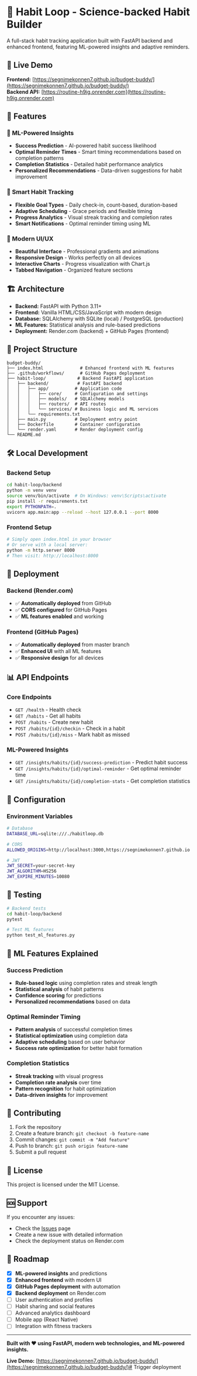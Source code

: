 # 🚀 Habit Loop - Science-backed Habit Builder

A full-stack habit tracking application built with FastAPI backend and enhanced frontend, featuring ML-powered insights and adaptive reminders.

## 🌟 Live Demo

**Frontend:** [https://segnimekonnen7.github.io/budget-buddy/](https://segnimekonnen7.github.io/budget-buddy/)  
**Backend API:** [https://routine-h9ig.onrender.com](https://routine-h9ig.onrender.com)

## 🚀 Features

### 🤖 ML-Powered Insights
- **Success Prediction** - AI-powered habit success likelihood
- **Optimal Reminder Times** - Smart timing recommendations based on completion patterns
- **Completion Statistics** - Detailed habit performance analytics
- **Personalized Recommendations** - Data-driven suggestions for habit improvement

### 🎯 Smart Habit Tracking
- **Flexible Goal Types** - Daily check-in, count-based, duration-based
- **Adaptive Scheduling** - Grace periods and flexible timing
- **Progress Analytics** - Visual streak tracking and completion rates
- **Smart Notifications** - Optimal reminder timing using ML

### 🎨 Modern UI/UX
- **Beautiful Interface** - Professional gradients and animations
- **Responsive Design** - Works perfectly on all devices
- **Interactive Charts** - Progress visualization with Chart.js
- **Tabbed Navigation** - Organized feature sections

## 🏗️ Architecture

- **Backend:** FastAPI with Python 3.11+
- **Frontend:** Vanilla HTML/CSS/JavaScript with modern design
- **Database:** SQLAlchemy with SQLite (local) / PostgreSQL (production)
- **ML Features:** Statistical analysis and rule-based predictions
- **Deployment:** Render.com (backend) + GitHub Pages (frontend)

## 📁 Project Structure

```
budget-buddy/
├── index.html              # Enhanced frontend with ML features
├── .github/workflows/      # GitHub Pages deployment
├── habit-loop/            # Backend FastAPI application
│   ├── backend/           # FastAPI backend
│   │   ├── app/          # Application code
│   │   │   ├── core/     # Configuration and settings
│   │   │   ├── models/   # SQLAlchemy models
│   │   │   ├── routers/  # API routes
│   │   │   └── services/ # Business logic and ML services
│   │   └── requirements.txt
│   ├── main.py           # Deployment entry point
│   ├── Dockerfile        # Container configuration
│   └── render.yaml       # Render deployment config
└── README.md
```

## 🛠️ Local Development

### Backend Setup
```bash
cd habit-loop/backend
python -m venv venv
source venv/bin/activate  # On Windows: venv\Scripts\activate
pip install -r requirements.txt
export PYTHONPATH=.
uvicorn app.main:app --reload --host 127.0.0.1 --port 8000
```

### Frontend Setup
```bash
# Simply open index.html in your browser
# Or serve with a local server:
python -m http.server 8000
# Then visit: http://localhost:8000
```

## 🚀 Deployment

### Backend (Render.com)
- ✅ **Automatically deployed** from GitHub
- ✅ **CORS configured** for GitHub Pages
- ✅ **ML features enabled** and working

### Frontend (GitHub Pages)
- ✅ **Automatically deployed** from master branch
- ✅ **Enhanced UI** with all ML features
- ✅ **Responsive design** for all devices

## 📊 API Endpoints

### Core Endpoints
- `GET /health` - Health check
- `GET /habits` - Get all habits
- `POST /habits` - Create new habit
- `POST /habits/{id}/checkin` - Check in a habit
- `POST /habits/{id}/miss` - Mark habit as missed

### ML-Powered Insights
- `GET /insights/habits/{id}/success-prediction` - Predict habit success
- `GET /insights/habits/{id}/optimal-reminder` - Get optimal reminder time
- `GET /insights/habits/{id}/completion-stats` - Get completion statistics

## 🔧 Configuration

### Environment Variables
```bash
# Database
DATABASE_URL=sqlite:///./habitloop.db

# CORS
ALLOWED_ORIGINS=http://localhost:3000,https://segnimekonnen7.github.io

# JWT
JWT_SECRET=your-secret-key
JWT_ALGORITHM=HS256
JWT_EXPIRE_MINUTES=10080
```

## 🧪 Testing

```bash
# Backend tests
cd habit-loop/backend
pytest

# Test ML features
python test_ml_features.py
```

## 🎯 ML Features Explained

### Success Prediction
- **Rule-based logic** using completion rates and streak length
- **Statistical analysis** of habit patterns
- **Confidence scoring** for predictions
- **Personalized recommendations** based on data

### Optimal Reminder Timing
- **Pattern analysis** of successful completion times
- **Statistical optimization** using completion data
- **Adaptive scheduling** based on user behavior
- **Success rate optimization** for better habit formation

### Completion Statistics
- **Streak tracking** with visual progress
- **Completion rate analysis** over time
- **Pattern recognition** for habit optimization
- **Data-driven insights** for improvement

## 🤝 Contributing

1. Fork the repository
2. Create a feature branch: `git checkout -b feature-name`
3. Commit changes: `git commit -m "Add feature"`
4. Push to branch: `git push origin feature-name`
5. Submit a pull request

## 📄 License

This project is licensed under the MIT License.

## 🆘 Support

If you encounter any issues:
- Check the [Issues](https://github.com/segnimekonnen7/budget-buddy/issues) page
- Create a new issue with detailed information
- Check the deployment status on Render.com

## 🎉 Roadmap

- [x] **ML-powered insights** and predictions
- [x] **Enhanced frontend** with modern UI
- [x] **GitHub Pages deployment** with automation
- [x] **Backend deployment** on Render.com
- [ ] User authentication and profiles
- [ ] Habit sharing and social features
- [ ] Advanced analytics dashboard
- [ ] Mobile app (React Native)
- [ ] Integration with fitness trackers

---

**Built with ❤️ using FastAPI, modern web technologies, and ML-powered insights.**

**Live Demo:** [https://segnimekonnen7.github.io/budget-buddy/](https://segnimekonnen7.github.io/budget-buddy/)# Trigger deployment

